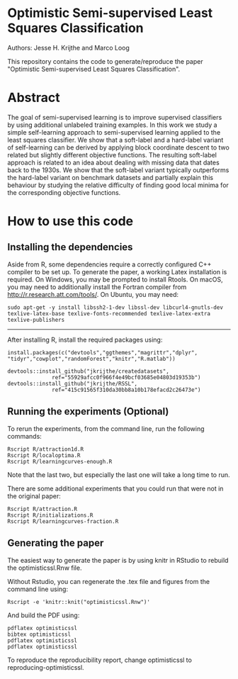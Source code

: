 Optimistic Semi-supervised Least Squares Classification
===============

Authors: Jesse H. Krijthe and Marco Loog

This repository contains the code to generate/reproduce the paper "Optimistic Semi-supervised Least Squares Classification".

# Abstract

The goal of semi-supervised learning is to improve supervised classifiers by using additional unlabeled training examples. In this work we study a simple self-learning approach to semi-supervised learning applied to the least squares classifier. We show that a soft-label and a hard-label variant of self-learning can be derived by applying block coordinate descent to two related but slightly different objective functions. The resulting soft-label approach is related to an idea about dealing with missing data that dates back to the 1930s. We show that the soft-label variant typically outperforms the hard-label variant on benchmark datasets and partially explain this behaviour by studying the relative difficulty of finding good local minima for the corresponding objective functions.

# How to use this code

## Installing the dependencies
Aside from R, some dependencies require a correctly configured C++ compiler to be set up. To generate the paper, a working Latex installation is required. On Windows, you may be prompted to install Rtools. On macOS, you may need to additionally install the Fortran compiler from http://r.research.att.com/tools/. On Ubuntu, you may need:
```{bash}
sudo apt-get -y install libssh2-1-dev libssl-dev libcurl4-gnutls-dev texlive-latex-base texlive-fonts-recommended texlive-latex-extra texlive-publishers
```

----
After installing R, install the required packages using:
```{r}
install.packages(c("devtools","ggthemes","magrittr","dplyr",
"tidyr","cowplot","randomForest","knitr","R.matlab"))

devtools::install_github("jkrijthe/createdatasets",
              ref="55929afcc0f966f4e49bcf03685e04803d19353b")
devtools::install_github("jkrijthe/RSSL",
              ref="415c91565f310da30bb8a10b178efacd2c26473e")
```

## Running the experiments (Optional)
To rerun the experiments, from the command line, run the following commands:
```{bash}
Rscript R/attraction1d.R
Rscript R/localoptima.R
Rscript R/learningcurves-enough.R
```
Note that the last two, but especially the last one will take a long time to run.

There are some additional experiments that you could run that were not in the original paper:
```{bash}
Rscript R/attraction.R
Rscript R/initializations.R
Rscript R/learningcurves-fraction.R
```

## Generating the paper
The easiest way to generate the paper is by using knitr in RStudio to rebuild the optimisticssl.Rnw file.

Without Rstudio, you can regenerate the .tex file and figures from the command line using:
```{bash}
Rscript -e 'knitr::knit("optimisticssl.Rnw")'
```
And build the PDF using:
```{bash}
pdflatex optimisticssl
bibtex optimisticssl
pdflatex optimisticssl
pdflatex optimisticssl
```

To reproduce the reproducibility report, change optimisticssl to reproducing-optimisticssl.